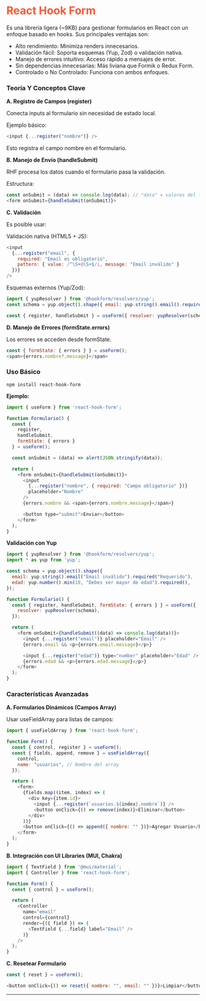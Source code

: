 # <font color=#ff5733>React Hook Form</font>

Es una librería ligera (~9KB) para gestionar formularios en React con un enfoque basado en hooks. Sus principales ventajas son:

- Alto rendimiento: Minimiza renders innecesarios.
- Validación fácil: Soporta esquemas (Yup, Zod) o validación nativa.
- Manejo de errores intuitivo: Acceso rápido a mensajes de error.
- Sin dependencias innecesarias: Más liviana que Formik o Redux Form.
- Controlado o No Controlado: Funciona con ambos enfoques.

### Teoría Y Conceptos Clave

**A. Registro de Campos (register)**

Conecta inputs al formulario sin necesidad de estado local.

Ejemplo básico:

```js
<input {...register("nombre")} />
```

Esto registra el campo nombre en el formulario.

**B. Manejo de Envío (handleSubmit)**

RHF procesa los datos cuando el formulario pasa la validación.

Estructura:

```js
const onSubmit = (data) => console.log(data); // "data" = valores del form
<form onSubmit={handleSubmit(onSubmit)}>
```

**C. Validación**

Es posible usar:

Validación nativa (HTML5 + JS):

```js
<input 
  {...register("email", { 
    required: "Email es obligatorio", 
    pattern: { value: /^\S+@\S+$/i, message: "Email inválido" }
  })} 
/>
```

Esquemas externos (Yup/Zod):

```js
import { yupResolver } from '@hookform/resolvers/yup';
const schema = yup.object().shape({ email: yup.string().email().required() });

const { register, handleSubmit } = useForm({ resolver: yupResolver(schema) });
```

**D. Manejo de Errores (formState.errors)**

Los errores se acceden desde formState.

```js
const { formState: { errors } } = useForm();
<span>{errors.nombre?.message}</span>
```

### Uso Básico

`npm install react-hook-form`

**Ejemplo:**

```js
import { useForm } from 'react-hook-form';

function Formulario() {
  const { 
    register,
    handleSubmit,
    formState: { errors }
  } = useForm();

  const onSubmit = (data) => alert(JSON.stringify(data));

  return (
    <form onSubmit={handleSubmit(onSubmit)}>
      <input 
        {...register("nombre", { required: "Campo obligatorio" })} 
        placeholder="Nombre"
      />
      {errors.nombre && <span>{errors.nombre.message}</span>}

      <button type="submit">Enviar</button>
    </form>
  );
}
```

**Validación con Yup**

```js
import { yupResolver } from '@hookform/resolvers/yup';
import * as yup from 'yup';

const schema = yup.object().shape({
  email: yup.string().email("Email inválido").required("Requerido"),
  edad: yup.number().min(18, "Debes ser mayor de edad").required(),
});

function Formulario() {
  const { register, handleSubmit, formState: { errors } } = useForm({
    resolver: yupResolver(schema),
  });

  return (
    <form onSubmit={handleSubmit((data) => console.log(data))}>
      <input {...register("email")} placeholder="Email" />
      {errors.email && <p>{errors.email.message}</p>}

      <input {...register("edad")} type="number" placeholder="Edad" />
      {errors.edad && <p>{errors.edad.message}</p>}
    </form>
  );
}
```

### Características Avanzadas

**A. Formularios Dinámicos (Campos Array)**

Usar useFieldArray para listas de campos:

```js
import { useFieldArray } from 'react-hook-form';

function Form() {
  const { control, register } = useForm();
  const { fields, append, remove } = useFieldArray({
    control,
    name: "usuarios", // Nombre del array
  });

  return (
    <form>
      {fields.map((item, index) => (
        <div key={item.id}>
          <input {...register(`usuarios.${index}.nombre`)} />
          <button onClick={() => remove(index)}>Eliminar</button>
        </div>
      ))}
      <button onClick={() => append({ nombre: "" })}>Agregar Usuario</button>
    </form>
  );
}
```

**B. Integración con UI Libraries (MUI, Chakra)**

```js
import { TextField } from '@mui/material';
import { Controller } from 'react-hook-form';

function Form() {
  const { control } = useForm();

  return (
    <Controller
      name="email"
      control={control}
      render={({ field }) => (
        <TextField {...field} label="Email" />
      )}
    />
  );
}
```

**C. Resetear Formulario**

```js
const { reset } = useForm();

<button onClick={() => reset({ nombre: "", email: "" })}>Limpiar</button>
```

---